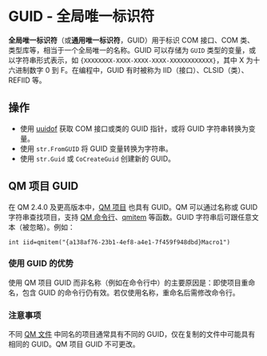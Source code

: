 # GUID - 全局唯一标识符

**全局唯一标识符**（或**通用唯一标识符**，GUID）用于标识 COM 接口、COM 类、类型库等，相当于一个全局唯一的名称。GUID 可以存储为 `GUID` 类型的变量，或以字符串形式表示，如 `{XXXXXXXX-XXXX-XXXX-XXXX-XXXXXXXXXXXX}`，其中 X 为十六进制数字 0 到 F。在编程中，GUID 有时被称为 IID（接口）、CLSID（类）、REFIID 等。

## 操作

- 使用 [uuidof](IDP_UUIDOF.md) 获取 COM 接口或类的 GUID 指针，或将 GUID 字符串转换为变量。
- 使用 `str.FromGUID` 将 GUID 变量转换为字符串。
- 使用 `str.Guid` 或 `CoCreateGuid` 创建新的 GUID。

## QM 项目 GUID

在 QM 2.4.0 及更高版本中，[QM 项目](IDH_ITEMS.md) 也具有 GUID。QM 可以通过名称或 GUID 字符串查找项目，支持 [QM 命令行](IDH_TRIG_COMMANDLINE.md)、[qmitem](IDP_QMITEM.md) 等函数。GUID 字符串后可跟任意文本（被忽略）。例如：

```qm
int iid=qmitem("{a138af76-23b1-4ef8-a4e1-7f459f948dbd}Macro1")
```

### 使用 GUID 的优势

使用 QM 项目 GUID 而非名称（例如在命令行中）的主要原因是：即使项目重命名，包含 GUID 的命令行仍有效。若仅使用名称，重命名后需修改命令行。

### 注意事项

不同 [QM 文件](IDH_QML.md) 中同名的项目通常具有不同的 GUID，仅在复制的文件中可能具有相同的 GUID。QM 项目 GUID 不可更改。